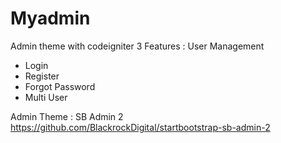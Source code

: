 # Myadmin
Admin theme with codeigniter 3
Features :
User Management
- Login 
- Register 
- Forgot Password
- Multi User


Admin Theme : SB Admin 2 https://github.com/BlackrockDigital/startbootstrap-sb-admin-2 
